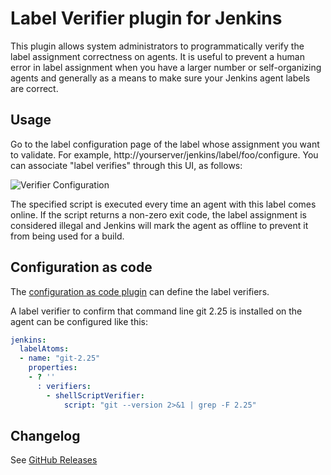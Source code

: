 Label Verifier plugin for Jenkins
=================================

This plugin allows system administrators to programmatically verify the label assignment correctness on agents. It is useful to prevent a human error in label assignment when you have a larger number or self-organizing agents and generally as a means to make sure your Jenkins agent labels are correct.

## Usage

Go to the label configuration page of the label whose assignment you want to validate. For example, http://yourserver/jenkins/label/foo/configure.
You can associate "label verifies" through this UI, as follows:

![Verifier Configuration](/docs/images/config.png)

The specified script is executed every time an agent with this label comes online.
If the script returns a non-zero exit code, the label assignment is considered illegal and Jenkins will mark the agent as offline to prevent it from being used for a build.

## Configuration as code

The [configuration as code plugin](https://plugins.jenkins.io/configuration-as-code/) can define the label verifiers.

A label verifier to confirm that command line git 2.25 is installed on the agent can be configured like this:

```yaml
jenkins:
  labelAtoms:
  - name: "git-2.25"
    properties:
    - ? ''
      : verifiers:
        - shellScriptVerifier:
            script: "git --version 2>&1 | grep -F 2.25"
```

## Changelog

See [GitHub Releases](https://github.com/jenkinsci/label-verifier-plugin/releases)
